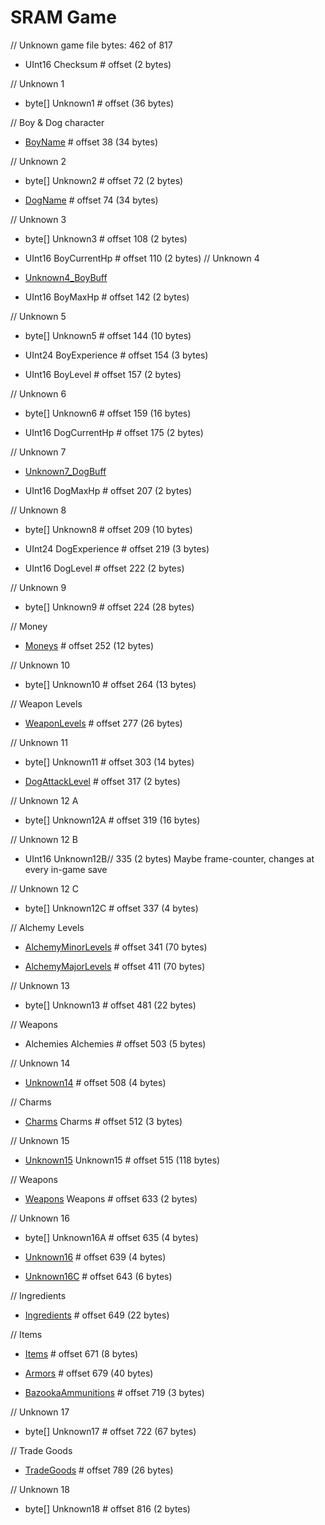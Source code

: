 ﻿# SRAM Game

// Unknown game file bytes: 462 of 817
* UInt16 Checksum # offset (2 bytes)

// Unknown 1
* byte[] Unknown1 # offset (36 bytes)

// Boy & Dog character
* [BoyName](CharacterName.md) # offset 38 (34 bytes) 

// Unknown 2
* byte[] Unknown2 # offset 72 (2 bytes)

* [DogName](CharacterName.md) # offset 74 (34 bytes) 

// Unknown 3
* byte[] Unknown3 # offset 108 (2 bytes)

* UInt16 BoyCurrentHp # offset 110 (2 bytes)
// Unknown 4
* [Unknown4_BoyBuff](CharacterBuff.md) 

* UInt16 BoyMaxHp # offset 142 (2 bytes)

// Unknown 5
* byte[] Unknown5 # offset 144 (10 bytes)

* UInt24 BoyExperience # offset 154 (3 bytes)

* UInt16 BoyLevel # offset 157 (2 bytes)

// Unknown 6
* byte[] Unknown6 # offset 159 (16 bytes)

* UInt16 DogCurrentHp # offset 175 (2 bytes)

// Unknown 7
* [Unknown7_DogBuff](CharacterBuff.md)  

* UInt16 DogMaxHp # offset 207 (2 bytes)

// Unknown 8
* byte[] Unknown8 # offset 209 (10 bytes)

* UInt24 DogExperience # offset 219 (3 bytes)

* UInt16 DogLevel # offset 222 (2 bytes)

// Unknown 9
* byte[] Unknown9 # offset 224 (28 bytes)

// Money
* [Moneys](Moneys.md) # offset 252 (12 bytes)

// Unknown 10
* byte[] Unknown10 # offset 264 (13 bytes)

// Weapon Levels
* [WeaponLevels](WeaponLevels.md) # offset 277 (26 bytes)

// Unknown 11
* byte[] Unknown11 # offset 303 (14 bytes)

* [DogAttackLevel](WeaponLevel.md) # offset 317 (2 bytes)

// Unknown 12 A
* byte[] Unknown12A # offset 319 (16 bytes)

// Unknown 12 B
* UInt16 Unknown12B// 335 (2 bytes) Maybe frame-counter, changes at every in-game save

// Unknown 12 C
* byte[] Unknown12C # offset 337 (4 bytes)

// Alchemy Levels
* [AlchemyMinorLevels](AlchemyLevels.md) # offset 341 (70 bytes)

* [AlchemyMajorLevels](AlchemyLevels.md) # offset 411 (70 bytes)

// Unknown 13
* byte[] Unknown13 # offset 481 (22 bytes)

// Weapons
* Alchemies Alchemies # offset 503 (5 bytes)

// Unknown 14
* [Unknown14](Enums/Unknown14_AntiquaFlags.md) # offset 508 (4 bytes) 

// Charms
* [Charms](Charms.md) Charms # offset 512 (3 bytes)

// Unknown 15
* [Unknown15](Unknown15.md) Unknown15 # offset 515 (118 bytes)

// Weapons
* [Weapons](Weapons.md) Weapons # offset 633 (2 bytes)

// Unknown 16

* byte[] Unknown16A # offset 635 (4 bytes) 

* [Unknown16](Enums/Unknown16_GothicaFlags.md) # offset 639 (4 bytes)

* [Unknown16C](Unknown16C.md) # offset 643 (6 bytes) 

// Ingredients
* [Ingredients](Ingredients.md) # offset 649 (22 bytes)

// Items
* [Items](Items.md) # offset 671 (8 bytes)

* [Armors](Armors.md) # offset 679 (40 bytes)

* [BazookaAmmunitions](BazookaAmmunitions.md) # offset 719 (3 bytes)

// Unknown 17
* byte[] Unknown17 # offset 722 (67 bytes)

// Trade Goods
* [TradeGoods](TradeGoods.md) # offset 789 (26 bytes)

// Unknown 18
* byte[] Unknown18 # offset 816 (2 bytes)

